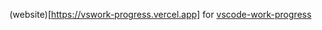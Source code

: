 (website)[https://vswork-progress.vercel.app] for [vscode-work-progress](https://github.com/andrinoff/vscode-work-progress)
